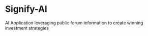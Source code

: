 # Signify-AI
AI Application leveraging public forum information to create winning investment strategies
